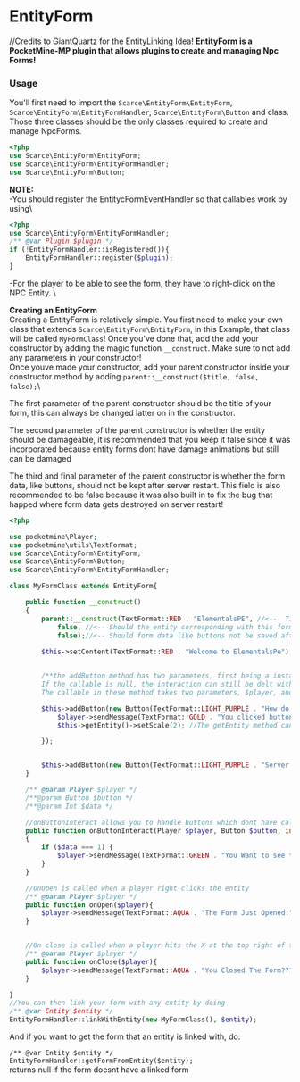 # EntityForm
//Credits to GiantQuartz for the EntityLinking Idea!
**EntityForm is a PocketMine-MP plugin that allows plugins to create and managing Npc Forms!**

### Usage
You'll first need to import the `Scarce\EntityForm\EntityForm`, `Scarce\EntityForm\EntityFormHandler`, `Scarce\EntityForm\Button` and class. Those three classes should be the only classes required to create and manage NpcForms.
```php
<?php
use Scarce\EntityForm\EntityForm;
use Scarce\EntityForm\EntityFormHandler;
use Scarce\EntityForm\Button;
```
**NOTE:** \
-You should register the EntitycFormEventHandler so that callables work by using\
```php
<?php
use Scarce\EntityForm\EntityFormHandler;
/** @var Plugin $plugin */
if (!EntityFormHandler::isRegistered()){
    EntityFormHandler::register($plugin);
}
```
-For the player to be able to see the form, they have to right-click on the NPC Entity. \

**Creating an EntityForm**\
Creating a EntityForm is relatively simple.
You first need to make your own class that extends `Scarce\EntityForm\EntityForm`, in this Example, that class will be called `MyFormClass`! Once you've done that, add the add your constructor by adding the magic function `__construct`. Make sure to not add any parameters in your constructor!\
Once youve made your constructor, add your parent constructor inside your constructor method by adding `parent::__construct($title, false, false);`\

The first parameter of the parent constructor should be the title of your form, this can always be changed latter on in the constructor.

The second parameter of the parent constructor is whether the entity should be damageable, it is recommended that you keep it false since it was incorporated because entity forms dont have damage animations but still can be damaged

The third and final parameter of the parent constructor is whether the form data, like buttons, should not be kept after server restart. This field is also recommended to be false because it was also built in to fix the bug that happed where form data gets destroyed on server restart!

```php
<?php

use pocketmine\Player;
use pocketmine\utils\TextFormat;
use Scarce\EntityForm\EntityForm;
use Scarce\EntityForm\Button;
use Scarce\EntityForm\EntityFormHandler;

class MyFormClass extends EntityForm{

    public function __construct()
    {
        parent::__construct(TextFormat::RED . "ElementalsPE", //<--  Title
            false, //<-- Should the entity corresponding with this form be able to take damages?
            false);//<-- Should form data like buttons not be saved after restart
        
        $this->setContent(TextFormat::RED . "Welcome to ElementalsPe");//Used to set the content of the form Similar to FormAPI


        /**the addButton method has two parameters, first being a instance of a button, and second being a callables which will be called when its clicked,
        If the callable is null, the interaction can still be delt with in onButtonInteract()
        The callable in these method takes two parameters, $player, and $index*/

        $this->addButton(new Button(TextFormat::LIGHT_PURPLE . "How do I get started"), function(Player $player, int $index){
            $player->sendMessage(TextFormat::GOLD . "You clicked button $index");
            $this->getEntity()->setScale(2); //The getEntity method can be used to get the entity that is linked to this form

        });


        $this->addButton(new Button(TextFormat::LIGHT_PURPLE . "Server Information"));
    }

    /** @param Player $player */
    /**@param Button $button */
    /**@param Int $data */

    //onButtonInteract allows you to handle buttons which dont have callables associated with them
    public function onButtonInteract(Player $player, Button $button, int $data)
    {
        if ($data === 1) {
            $player->sendMessage(TextFormat::GREEN . "You Want to see the server information?");
        }
    }

    //OnOpen is called when a player right clicks the entity
    /** @param Player $player */
    public function onOpen($player){
        $player->sendMessage(TextFormat::AQUA . "The Form Just Opened!");
    }


    //On close is called when a player hits the X at the top right of the form to close it without interacting with any buttons
    /** @param Player $player */
    public function onClose($player){
        $player->sendMessage(TextFormat::AQUA . "You Closed The Form???");
    }

}
//You can then link your form with any entity by doing
/** @var Entity $entity */
EntityFormHandler::linkWithEntity(new MyFormClass(), $entity);
```

And if you want to get the form that an entity is linked with, do:


``/** @var Entity $entity */``
``EntityFormHandler::getFormFromEntity($entity);``\
returns null if the form doesnt have a linked form








